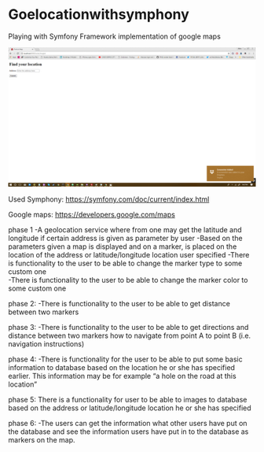 # Goelocationwithsymphony
Playing with Symfony Framework implementation of google maps


![alt text](https://github.com/niran-manandhar/goelocationwithsymphony/blob/master/geoLocation/gif%20screenshot/gif_image.gif)



Used Symphony:
https://symfony.com/doc/current/index.html

Google maps:
https://developers.google.com/maps


phase 1 
-A geolocation service where from one may get the latitude and longitude if certain address is given as parameter by user 
-Based on the parameters given a map is displayed and on a marker, is placed on the location of the address or latitude/longitude location user specified 
-There is functionality to the user to be able to change the marker type to some custom one  
-There is functionality to the user to be able to change the marker color to some custom one  

phase 2: 
-There is functionality to the user to be able to get distance between two markers

phase 3: 
-There is functionality to the user to be able to get directions and distance between two markers how to navigate from point A to point B (i.e. navigation instructions) 

phase 4: 
-There is functionality for the user to be able to put some basic information to database based on the location he or she has specified earlier. This information may be for example “a hole on the road at this location”  

phase 5: 
There is a functionality for user to be able to images to database based on the address or latitude/longitude location he or she has specified 

phase 6: 
-The users can get the information what other users have put on the database and see the information users have put in to the database as markers on the map.
